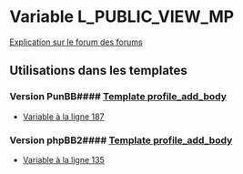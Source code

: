 # Variable L_PUBLIC_VIEW_MP
[Explication sur le forum des forums](http://forum.forumactif.com/t294113-listing-des-variables#L_PUBLIC_VIEW_MP)
## Utilisations dans les templates
### Version PunBB#### [Template profile_add_body](punbb/profile_add_body.md)
* [Variable à la ligne 187](../punbb/profile_add_body.tpl#L187)
### Version phpBB2#### [Template profile_add_body](subsilver/profile_add_body.md)
* [Variable à la ligne 135](../subsilver/profile_add_body.tpl#L135)
